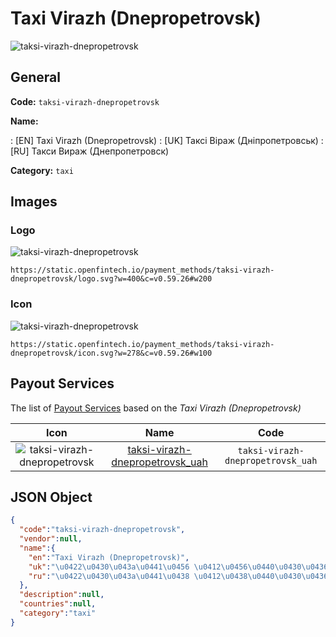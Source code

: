
# Taxi Virazh (Dnepropetrovsk) 
![taksi-virazh-dnepropetrovsk](https://static.openfintech.io/payment_methods/taksi-virazh-dnepropetrovsk/logo.svg?w=400&c=v0.59.26#w200)  

## General 
**Code:** `taksi-virazh-dnepropetrovsk` 
 
**Name:** 
 
:	[EN] Taxi Virazh (Dnepropetrovsk) 
:	[UK] Таксі Віраж (Дніпропетровськ) 
:	[RU] Такси Вираж (Днепропетровск) 
 
**Category:** `taxi` 
 

## Images 

### Logo 
![taksi-virazh-dnepropetrovsk](https://static.openfintech.io/payment_methods/taksi-virazh-dnepropetrovsk/logo.svg?w=400&c=v0.59.26#w200)  

```
https://static.openfintech.io/payment_methods/taksi-virazh-dnepropetrovsk/logo.svg?w=400&c=v0.59.26#w200
```  

### Icon 
![taksi-virazh-dnepropetrovsk](https://static.openfintech.io/payment_methods/taksi-virazh-dnepropetrovsk/icon.svg?w=278&c=v0.59.26#w100)  

```
https://static.openfintech.io/payment_methods/taksi-virazh-dnepropetrovsk/icon.svg?w=278&c=v0.59.26#w100
```  

## Payout Services 
 
The list of [Payout Services](/payout-services/) based on the _Taxi Virazh (Dnepropetrovsk)_ 

|Icon|Name|Code| 
|:---:|:---:|:---:| 
|![taksi-virazh-dnepropetrovsk](https://static.openfintech.io/payout_methods/taksi-virazh-dnepropetrovsk/icon.svg?w=278&c=v0.59.26#w40) |[taksi-virazh-dnepropetrovsk_uah](/payout-services/taksi-virazh-dnepropetrovsk_uah/)|`taksi-virazh-dnepropetrovsk_uah`| 
 

## JSON Object 

```json
{
  "code":"taksi-virazh-dnepropetrovsk",
  "vendor":null,
  "name":{
    "en":"Taxi Virazh (Dnepropetrovsk)",
    "uk":"\u0422\u0430\u043a\u0441\u0456 \u0412\u0456\u0440\u0430\u0436 (\u0414\u043d\u0456\u043f\u0440\u043e\u043f\u0435\u0442\u0440\u043e\u0432\u0441\u044c\u043a)",
    "ru":"\u0422\u0430\u043a\u0441\u0438 \u0412\u0438\u0440\u0430\u0436 (\u0414\u043d\u0435\u043f\u0440\u043e\u043f\u0435\u0442\u0440\u043e\u0432\u0441\u043a)"
  },
  "description":null,
  "countries":null,
  "category":"taxi"
}
```  
